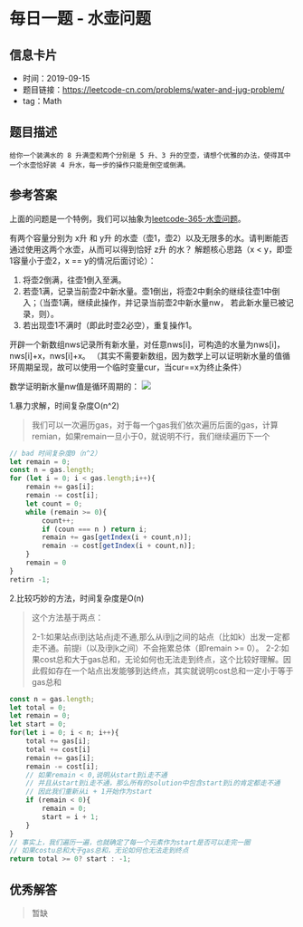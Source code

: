 # 毎日一题 -  水壶问题

## 信息卡片

* 时间：2019-09-15
* 题目链接：https://leetcode-cn.com/problems/water-and-jug-problem/
* tag：Math  
## 题目描述
```
给你一个装满水的 8 升满壶和两个分别是 5 升、3 升的空壶，请想个优雅的办法，使得其中一个水壶恰好装 4 升水，每一步的操作只能是倒空或倒满。
```

## 参考答案
上面的问题是一个特例，我们可以抽象为[leetcode-365-水壶问题](https://leetcode-cn.com/problems/water-and-jug-problem/)。

有两个容量分别为 x升 和 y升 的水壶（壶1，壶2）以及无限多的水。请判断能否通过使用这两个水壶，从而可以得到恰好 z升 的水？
解题核心思路（x < y，即壶1容量小于壶2，x == y的情况后面讨论）：
1. 将壶2倒满，往壶1倒入至满。
2. 若壶1满，记录当前壶2中新水量。壶1倒出，将壶2中剩余的继续往壶1中倒入；（当壶1满，继续此操作，并记录当前壶2中新水量nw， 若此新水量已被记录，则）。
3. 若出现壶1不满时（即此时壶2必空），重复操作1。

开辟一个新数组nws记录所有新水量，对任意nws[i]，可构造的水量为nws[i]，nws[i]+x，nws[i]+x。
（其实不需要新数组，因为数学上可以证明新水量的值循环周期呈现，故可以使用一个临时变量cur，当cur==x为终止条件）

数学证明新水量nw值是循环周期的：
![](111.jpg)




1.暴力求解，时间复杂度O(n^2)
>
>我们可以一次遍历gas，对于每一个gas我们依次遍历后面的gas，计算remian，如果remain一旦小于0，就说明不行，我们继续遍历下一个
```js
// bad 时间复杂度0（n^2）
let remain = 0;
const n = gas.length;
for (let i = 0; i < gas.length;i++){
    remain += gas[i];
    remain -= cost[i];
    let count = 0;
    while (remain >= 0){
        count++;
        if (coun === n ) return i;
        remain += gas[getIndex(i + count,n)];
        remain -= cost[getIndex(i + count,n)];
    }
    remain = 0
}
retirn -1;
```
2.比较巧妙的方法，时间复杂度是O(n)
>
>这个方法基于两点：
>
>2-1:如果站点i到达站点j走不通,那么从i到j之间的站点（比如k）出发一定都走不通。前提i（以及i到k之间）不会拖累总体（即remain >= 0）。
>2-2:如果cost总和大于gas总和，无论如何也无法走到终点，这个比较好理解。因此假如存在一个站点出发能够到达终点，其实就说明cost总和一定小于等于gas总和
>
```js
const n = gas.length;
let total = 0;
let remain = 0;
let start = 0;
for(let i = 0; i < n; i++){
    total += gas[i];
    total += cost[i]
    remain += gas[i];
    remain -= cost[i];
    // 如果remain < 0,说明从start到i走不通
    // 并且从start到i走不通，那么所有的solution中包含start到i的肯定都走不通
    // 因此我们重新从i + 1开始作为start
    if (remain < 0){
        remain = 0;
        start = i + 1;
    }
}
// 事实上，我们遍历一遍，也就确定了每一个元素作为start是否可以走完一圈
// 如果costu总和大于gas总和，无论如何也无法走到终点
return total >= 0? start : -1;
```
## 优秀解答

>暂缺
